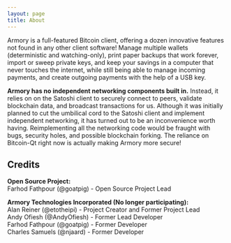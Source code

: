 ```yaml
---
layout: page
title: About
---
```


Armory is a full-featured Bitcoin client, offering a dozen innovative features not found in any other client software! Manage multiple wallets (deterministic and watching-only), print paper backups that work forever, import or sweep private keys, and keep your savings in a computer that never touches the internet, while still being able to manage incoming payments, and create outgoing payments with the help of a USB key.

**Armory has no independent networking components built in.** Instead, it relies on on the Satoshi client to securely connect to peers, validate blockchain data, and broadcast transactions for us. Although it was initially planned to cut the umbilical cord to the Satoshi client and implement independent networking, it has turned out to be an inconvenience worth having. Reimplementing all the networking code would be fraught with bugs, security holes, and possible blockchain forking. The reliance on Bitcoin-Qt right now is actually making Armory more secure!

Credits
-------
**Open Source Project:**  
Farhod Fathpour (@goatpig) - Open Source Project Lead  

**Armory Technologies Incorporated (No longer participating):**  
Alan Reiner (@etotheipi) - Project Creator and Former Project Lead  
Andy Ofiesh (@AndyOfiesh) - Former Lead Developer  
Farhod Fathpour (@goatpig) - Former Developer  
Charles Samuels (@njaard) - Former Developer  
